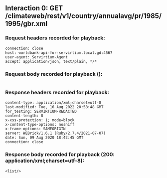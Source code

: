 ## Interaction 0: GET /climateweb/rest/v1/country/annualavg/pr/1985/1995/gbr.xml
### Request headers recorded for playback:

```
connection: close
host: worldbank-api-for-servirtium.local.gd:4567
user-agent: Servirtium-Agent
accept: application/json, text/plain, */*
```

### Request body recorded for playback ():

```

```

### Response headers recorded for playback:

```
content-type: application/xml;charset=utf-8
last-modified: Tue, 16 Aug 2022 20:58:48 GMT
for_testing: SERVIRTIUM-REDACTED
content-length: 8
x-xss-protection: 1; mode=block
x-content-type-options: nosniff
x-frame-options: SAMEORIGIN
server: WEBrick/1.6.1 (Ruby/2.7.4/2021-07-07)
date: Sun, 09 Aug 2020 18:42:45 GMT
connection: close
```

### Response body recorded for playback (200: application/xml;charset=utf-8):

```
<list/>

```
